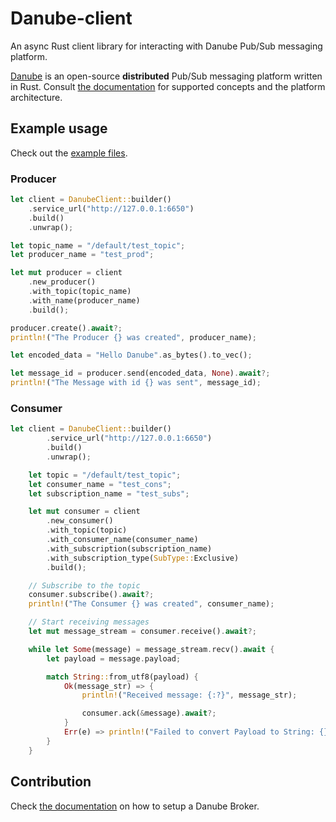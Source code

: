 # Danube-client

An async Rust client library for interacting with Danube Pub/Sub messaging platform.

[Danube](https://github.com/danube-messaging/danube) is an open-source **distributed** Pub/Sub messaging platform written in Rust. Consult [the documentation](https://danube-docs.dev-state.com/) for supported concepts and the platform architecture.

## Example usage

Check out the [example files](https://github.com/danube-messaging/danube/tree/main/danube-client/examples).

### Producer

```rust
let client = DanubeClient::builder()
    .service_url("http://127.0.0.1:6650")
    .build()
    .unwrap();

let topic_name = "/default/test_topic";
let producer_name = "test_prod";

let mut producer = client
    .new_producer()
    .with_topic(topic_name)
    .with_name(producer_name)
    .build();

producer.create().await?;
println!("The Producer {} was created", producer_name);

let encoded_data = "Hello Danube".as_bytes().to_vec();

let message_id = producer.send(encoded_data, None).await?;
println!("The Message with id {} was sent", message_id);
```

### Consumer

```rust
let client = DanubeClient::builder()
        .service_url("http://127.0.0.1:6650")
        .build()
        .unwrap();

    let topic = "/default/test_topic";
    let consumer_name = "test_cons";
    let subscription_name = "test_subs";

    let mut consumer = client
        .new_consumer()
        .with_topic(topic)
        .with_consumer_name(consumer_name)
        .with_subscription(subscription_name)
        .with_subscription_type(SubType::Exclusive)
        .build();

    // Subscribe to the topic
    consumer.subscribe().await?;
    println!("The Consumer {} was created", consumer_name);

    // Start receiving messages
    let mut message_stream = consumer.receive().await?;

    while let Some(message) = message_stream.recv().await {
        let payload = message.payload;

        match String::from_utf8(payload) {
            Ok(message_str) => {
                println!("Received message: {:?}", message_str);

                consumer.ack(&message).await?;
            }
            Err(e) => println!("Failed to convert Payload to String: {}", e),
        }
    }
```

## Contribution

Check [the documentation](https://danube-docs.dev-state.com/) on how to setup a Danube Broker.
